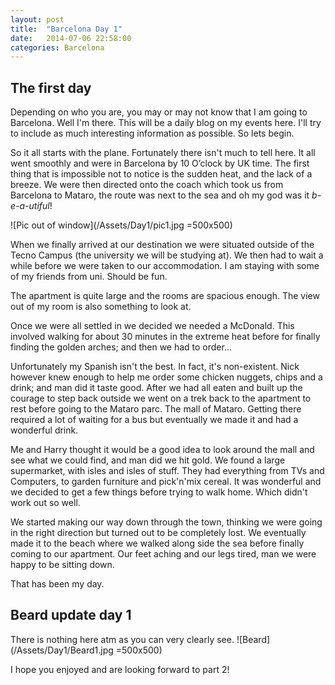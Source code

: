 ```yaml
---
layout: post
title:  "Barcelona Day 1"
date:   2014-07-06 22:58:00
categories: Barcelona
---
```


## The first day
Depending on who you are, you may or may not know that I am going to Barcelona. Well I'm there. This will be a daily blog on my events here. I'll try to include as much interesting information as possible. So lets begin.

So it all starts with the plane. Fortunately there isn't much to tell here. It all went smoothly and were in Barcelona by 10 O’clock by UK time. The first thing that is impossible not to notice is the sudden heat, and the lack of a breeze. We were then directed onto the coach which took us from Barcelona to Mataro, the route was next to the sea and oh my god was it *b-e-a-utiful*!

![Pic out of window](/Assets/Day1/pic1.jpg =500x500)

When we finally arrived at our destination we were situated outside of the Tecno Campus (the university we will be studying at). We then had to wait a while before we were taken to our accommodation. I am staying with some of my friends from uni. Should be fun. 

The apartment is quite large and the rooms are spacious enough. The view out of my room is also something to look at. 

Once we were all settled in we decided we needed a McDonald. This involved walking for about 30 minutes in the extreme heat before for finally finding the golden arches; and then we had to order...

Unfortunately my Spanish isn't the best. In fact, it's non-existent. Nick however knew enough to help me order some chicken nuggets, chips and a drink; and man did it taste good. After we had all eaten and built up the courage to step back outside we went on a trek back to the apartment to rest before going to the Mataro parc. The mall of Mataro. Getting there required a lot of waiting for a bus but eventually we made it and had a wonderful drink. 

Me and Harry thought it would be a good idea to look around the mall and see what we could find, and man did we hit gold. We found a large supermarket, with isles and isles of stuff. They had everything from TVs and Computers, to garden furniture and pick'n'mix cereal. It was wonderful and we decided to get a few things before trying to walk home. Which didn't work out so well.

We started making our way down through the town, thinking we were going in the right direction but turned out to be completely lost. We eventually made it to the beach where we walked along side the sea before finally coming to our apartment. Our feet aching and our legs tired, man we were happy to be sitting down.

That has been my day.

## Beard update day 1
There is nothing here atm as you can very clearly see.
![Beard](/Assets/Day1/Beard1.jpg =500x500)

I hope you enjoyed and are looking forward to part 2!